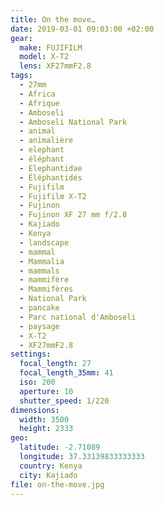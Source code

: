 ```yaml
---
title: On the move…
date: 2019-03-01 09:03:00 +02:00
gear:
  make: FUJIFILM
  model: X-T2
  lens: XF27mmF2.8
tags:
  - 27mm
  - Africa
  - Afrique
  - Amboseli
  - Amboseli National Park
  - animal
  - animalière
  - elephant
  - éléphant
  - Elephantidae
  - Éléphantidés
  - Fujifilm
  - Fujifilm X-T2
  - Fujinon
  - Fujinon XF 27 mm f/2.8
  - Kajiado
  - Kenya
  - landscape
  - mammal
  - Mammalia
  - mammals
  - mammifère
  - Mammifères
  - National Park
  - pancake
  - Parc national d'Amboseli
  - paysage
  - X-T2
  - XF27mmF2.8
settings:
  focal_length: 27
  focal_length_35mm: 41
  iso: 200
  aperture: 10
  shutter_speed: 1/220
dimensions:
  width: 3500
  height: 2333
geo:
  latitude: -2.71089
  longitude: 37.33139833333333
  country: Kenya
  city: Kajiado
file: on-the-move.jpg
---
```



